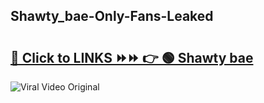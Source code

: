 
 ## Shawty_bae-Only-Fans-Leaked

# <h2><a href="https://clipsfans.com/Shawty_bae&ref=git">🔗 Click to LINKS ⏩⏩ 👉 🟢 Shawty bae </a></h2>

<a href="https://clipsfans.com/Shawty_bae&ref=git" rel="nofollow" data-target="animated-image.originalLink"><img src="https://i.ibb.co.com/xMMVF88/686577567.gif" alt="Viral Video Original" style="max-width: 100%; display: inline-block;" data-target="animated-image.originalImage"></a>
